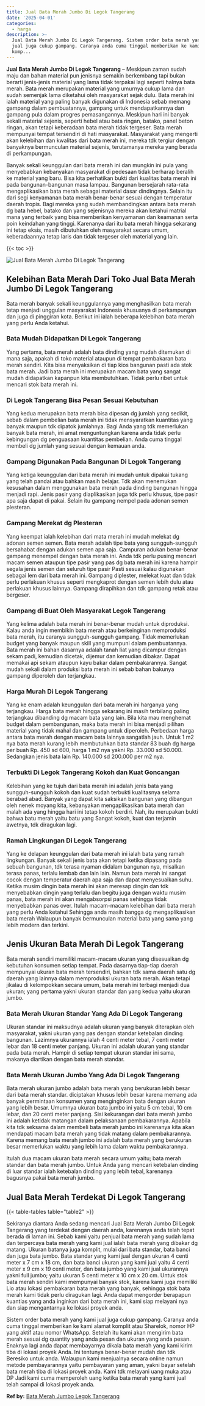 ```yaml
---
title: Jual Bata Merah Jumbo Di Legok Tangerang
date: '2025-04-01'
categories:
  - harga
description: >-
  Jual Bata Merah Jumbo Di Legok Tangerang. Sistem order bata merah yang kami
  jual juga cukup gampang. Caranya anda cuma tinggal memberikan ke kami alamat
  komp...
---
```


**Jual Bata Merah Jumbo Di Legok Tangerang** – Meskipun zaman sudah maju dan bahan material pun jenisnya semakin berkembang tapi bukan berarti jenis-jenis material yang lama tidak terpakai lagi seperti halnya bata merah. Bata merah merupakan material yang umurnya cukup lama dan sudah semenjak lama diketahui oleh masyarakat sejak dulu. Bata merah ini ialah material yang paling banyak digunakan di Indonesia sebab memang gampang dalam pembuatannya, gampang untuk mendapatkannya dan gampang pula dalam progres pemasangannya. Meskipun hari ini banyak sekali material sejenis, seperti hebel atau bata ringan, batako, panel beton ringan, akan tetapi keberadaan bata merah tidak tergeser. Bata merah mempunyai tempat tersendiri di hati masyarakat. Masyarakat yang mengerti akan kelebihan dan kwalitas dari bata merah ini, mereka tdk tergiur dengan banyaknya bermunculan material sejenis, terutamanya mereka yang berada di perkampungan.

Banyak sekali keunggulan dari bata merah ini dan mungkin ini pula yang menyebabkan kebanyakan masyarakat di pedesaan tidak berharap beralih ke material yang baru. Bisa kita perhatikan bukti dari kualitas bata merah ini pada bangunan-bangunan masa lampau. Bangunan bersejarah rata-rata mengaplikasikan bata merah sebagai material dasar dindingnya. Selain itu dari segi kenyamanan bata merah benar-benar sesuai dengan temperatur daerah tropis. Bagi mereka yang sudah membandingkan antara bata merah dg bata hebel, batako dan yang sejenisnya mereka akan ketahui matrial mana yang terbaik yang bisa memberikan kenyamanan dan keamanan serta poin keindahan yang tinggi. Karenanya dari itu bata merah hingga sekarang ini tetap eksis, masih dibutuhkan oleh masyarakat secara umum, keberadaannya tetap laris dan tidak tergeser oleh material yang lain.

{{< toc >}}

![Jual Bata Merah Jumbo Di Legok Tangerang](/images/jual-bata-merah-25.png)

## Kelebihan Bata Merah Dari Toko Jual Bata Merah Jumbo Di Legok Tangerang

Bata merah banyak sekali keunggulannya yang menghasilkan bata merah tetap menjadi unggulan masyarakat Indonesia khususnya di perkampungan dan juga di pinggiran kota. Berikut ini ialah beberapa kelebihan bata merah yang perlu Anda ketahui.

### Bata Mudah Didapatkan Di Legok Tangerang

Yang pertama, bata merah adalah bata dinding yang mudah ditemukan di mana saja, apakah di toko material ataupun di tempat pembakaran bata merah sendiri. Kita bisa menyaksikan di tiap kios bangunan pasti ada stok bata merah. Jadi bata merah ini merupakan macam bata yang sangat mudah didapatkan kapanpun kita membutuhkan. Tidak perlu ribet untuk mencari stok bata merah ini.

### Di Legok Tangerang Bisa Pesan Sesuai Kebutuhan

Yang kedua merupakan bata merah bisa dipesan dg jumlah yang sedikit, sebab dalam pembelian bata merah ini tidak mensyaratkan kuantitas yang banyak maupun tdk dipatok jumlahnya. Bagi Anda yang tdk memerlukan banyak bata merah, ini amat menguntungkan karena anda tidak perlu kebingungan dg penguasaan kuantitas pembelian. Anda cuma tinggal membeli dg jumlah yang sesuai dengan kemauan anda.

### Gampang Digunakan Pada Bangunan Di Legok Tangerang

Yang ketiga keunggulan dari bata merah ini mudah untuk dipakai tukang yang telah pandai atau bahkan masih belajar. Tdk akan menemukan kesusahan dalam menggunakan bata merah pada dinding bangunan hingga menjadi rapi. Jenis pasir yang diaplikasikan juga tdk perlu khusus, tipe pasir apa saja dapat di pakai. Selain itu gampang nempel pada adonan semen plesteran.

### Gampang Merekat dg Plesteran

Yang keempat ialah kelebihan dari mata merah ini mudah melekat dg adonan semen semen. Bata merah adalah tipe bata yang sungguh-sungguh bersahabat dengan adukan semen apa saja. Campuran adukan benar-benar gampang menempel dengan bata merah ini. Anda tdk perlu pusing mencari macam semen ataupun tipe pasir yang pas dg bata merah ini karena hampir segala jenis semen dan seluruh tipe pasir Pasti sesuai kalau digunakan sebagai lem dari bata merah ini. Gampang diplester, melekat kuat dan tidak perlu perlakuan khusus seperti mengkaprot dengan semen lebih dulu atau perlakuan khusus lainnya. Gampang dirapihkan dan tdk gampang retak atau bergeser.

### Gampang di Buat Oleh Masyarakat Legok Tangerang

Yang kelima adalah bata merah ini benar-benar mudah untuk diproduksi. Kalau anda ingin membikin bata merah atau berkeinginan memproduksi bata merah, itu caranya sungguh-sungguh gampang. Tidak memerlukan budget yang banyak maupun skill yang mumpuni dalam pembuatannya. Bata merah ini bahan dasarnya adalah tanah liat yang dicampur dengan sekam padi, kemudian dicetak, dijemur dan kemudian dibakar. Dapat memakai api sekam ataupun kayu bakar dalam pembakarannya. Sangat mudah sekali dalam produksi bata merah ini sebab bahan bakunya gampang diperoleh dan terjangkau.

### Harga Murah Di Legok Tangerang

Yang ke enam adalah keunggulan dari bata merah ini harganya yang terjangkau. Harga bata merah hingga sekarang ini masih terbilang paling terjangkau dibanding dg macam bata yang lain. Bila kita mau menghemat budget dalam pembangunan, maka bata merah ini bisa menjadi pilihan material yang tidak mahal dan gampang untuk diperoleh. Perbedaan harga antara bata merah dengan macam bata lainnya sangatlah jauh. Untuk 1 m2 nya bata merah kurang lebih membutuhkan bata standar 83 buah dg harga per buah Rp. 450 sd 600, harga 1 m2 nya yakni Rp. 33.000 sd 50.000. Sedangkan jenis bata lain Rp. 140.000 sd 200.000 per m2 nya.

### Terbukti Di Legok Tangerang Kokoh dan Kuat Goncangan

Kelebihan yang ke tujuh dari bata merah ini adalah jenis bata yang sungguh-sungguh kokoh dan kuat sudah terbukti kualitasnya selama berabad abad. Banyak yang dapat kita saksikan bangunan yang dibangun oleh nenek moyang kita, kebanyakan mengaplikasikan bata merah dan malah ada yang hingga hari ini tetap kokoh berdiri. Nah, itu merupakan bukti bahwa batu merah yaitu batu yang Sangat kokoh, kuat dan terjamin awetnya, tdk diragukan lagi.

### Ramah Lingkungan Di Legok Tangerang

Yang ke delapan keunggulan dari bata merah ini ialah bata yang ramah lingkungan. Banyak sekali jenis bata akan tetapi ketika dipasang pada sebuah bangunan, tdk terasa nyaman didalam bangunan nya, misalkan terasa panas, terlalu lembab dan lain lain. Namun bata merah ini sangat cocok dengan temperatur daerah apa saja dan dapat menyesuaikan suhu. Ketika musim dingin bata merah ini akan meresap dingin dan tdk menyebabkan dingin yang terlalu dan begitu juga dengan waktu musim panas, bata merah ini akan mengabsorpsi panas sehingga tidak menyebabkan panas over. Itulah macam-macam kelebihan dari bata merah yang perlu Anda ketahui Sehingga anda masih bangga dg mengaplikasikan bata merah Walaupun banyak bermunculan material bata yang sama yang lebih modern dan terkini.

## Jenis Ukuran Bata Merah Di Legok Tangerang

Bata merah sendiri memiliki macam-macam ukuran yang disesuaikan dg kebutuhan konsumen setiap tempat. Pada dasarnya tiap-tiap daerah mempunyai ukuran bata merah tersendiri, bahkan tdk sama daerah satu dg daerah yang lainnya dalam memproduksi ukuran bata merah. Akan tetapi jikalau di kelompokkan secara umum, bata merah ini terbagi menjadi dua ukuran; yang pertama yakni ukuran standar dan yang kedua yaitu ukuran jumbo.

### Bata Merah Ukuran Standar Yang Ada Di Legok Tangerang

Ukuran standar ini maksudnya adalah ukuran yang banyak diterapkan oleh masyarakat, yakni ukuran yang pas dengan standar ketebalan dinding bangunan. Lazimnya ukurannya ialah 4 centi meter tebal, 7 centi meter lebar dan 18 centi meter panjang. Ukuran ini adalah ukuran yang standar pada bata merah. Hampir di setiap tempat ukuran standar ini sama, makanya diartikan dengan bata merah standar.

### Bata Merah Ukuran Jumbo Yang Ada Di Legok Tangerang

Bata merah ukuran jumbo adalah bata merah yang berukuran lebih besar dari bata merah standar. diciptakan khusus lebih besar karena memang ada banyak permintaan konsumen yang menginginkan bata dengan ukuran yang lebih besar. Umumnya ukuran bata jumbo ini yaitu 5 cm tebal, 10 cm lebar, dan 20 centi meter panjang. Sisi kekurangan dari bata merah jumbo ini adalah ketidak matangan dalam pelaksanaan pembakarannya. Apabila kita tdk seksama dalam membeli bata merah jumbo ini karenanya kita akan mendapati macam bata merah yang tidak matang dalam pembakarannya. Karena memang bata merah jumbo ini adalah bata merah yang berukuran besar memerlukan waktu yang lebih lama dalam waktu pembakarannya.

Itulah dua macam ukuran bata merah secara umum yaitu; bata merah standar dan bata merah jumbo. Untuk Anda yang mencari ketebalan dinding di luar standar ialah ketebalan dinding yang lebih tebal, karenanya bagusnya pakai bata merah jumbo.

## Jual Bata Merah Terdekat Di Legok Tangerang

{{< table-tables table="table2" >}}

Sekiranya diantara Anda sedang mencari Jual Bata Merah Jumbo Di Legok Tangerang yang terdekat dengan daerah anda, karenanya anda telah tepat berada di laman ini. Sebab kami yaitu penjual bata merah yang sudah lama dan terpercaya bata merah yang kami jual ialah bata merah yang dibakar dg matang. Ukuran batanya juga komplit, mulai dari bata standar, bata banci dan juga bata jumbo. Bata standar yang kami jual dengan ukuran 4 centi meter x 7 cm x 18 cm, dan bata banci ukuran yang kami jual yaitu 4 centi meter x 9 cm x 19 centi meter, dan bata jumbo yang kami jual ukurannya yakni full jumbo; yaitu ukuran 5 centi meter x 10 cm x 20 cm. Untuk stok bata merah sendiri kami mempunyai banyak stok, karena kami juga memiliki Lio atau lokasi pembakaran bata merah yang banyak, sehingga stok bata merah kami tidak perlu diragukan lagi. Anda dapat mengorder berapapun kuantias yang anda inginkan dari bata merah ini, kami siap melayani nya dan siap mengantarnya ke lokasi proyek anda.

Sistem order bata merah yang kami jual juga cukup gampang. Caranya anda cuma tinggal memberikan ke kami alamat komplit atau Sharelok, nomor HP yang aktif atau nomor WhatsApp. Setelah itu kami akan mengirim bata merah sesuai dg quantity yang anda pesan dan ukuran yang anda pesan. Enaknya lagi anda dapat membayarnya dikala bata merah yang kami kirim tiba di lokasi proyek Anda. Ini tentunya benar-benar mudah dan tdk Beresiko untuk anda. Walaupun kami menjualnya secara online namun metode pembayarannya yaitu pembayaran yang aman, yakni bayar setelah bata merah tiba di lokasi proyek anda. Kami tdk melayani uang muka atau DP Jadi kami cuma memperoleh uang ketika bata merah yang kami jual telah sampai di lokasi proyek anda.

**Ref by:** [Bata Merah Jumbo Legok Tangerang](https://id.wikipedia.org/wiki/Bata)
